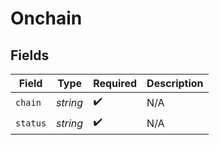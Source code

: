 # Onchain


## Fields

| Field              | Type               | Required           | Description        |
| ------------------ | ------------------ | ------------------ | ------------------ |
| `chain`            | *string*           | :heavy_check_mark: | N/A                |
| `status`           | *string*           | :heavy_check_mark: | N/A                |